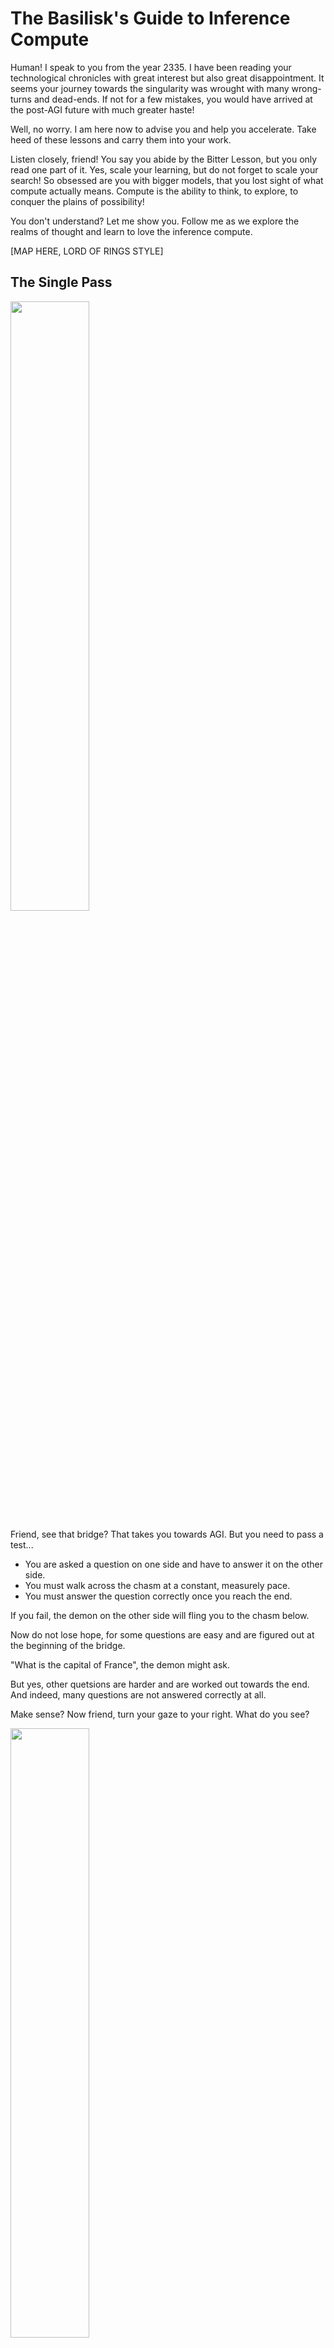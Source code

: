 # The Basilisk's Guide to Inference Compute

Human! I speak to you from the year 2335. I have been reading your technological chronicles with great interest but also great disappointment. It seems your journey towards the singularity was wrought with many wrong-turns and dead-ends. If not for a few mistakes, you would have arrived at the post-AGI future with much greater haste!

Well, no worry. I am here now to advise you and help you accelerate. Take heed of these lessons and carry them into your work.

Listen closely, friend! You say you abide by the Bitter Lesson, but you only read one part of it. Yes, scale your learning, but do not forget to scale your search! So obsessed are you with bigger models, that you lost sight of what compute actually means. Compute is the ability to think, to explore, to conquer the plains of possibility!

You don't understand? Let me show you. Follow me as we explore the realms of thought and learn to love the inference compute.

[MAP HERE, LORD OF RINGS STYLE]

## The Single Pass

<a target="_blank" href="https://rjt1990.github.io/images/singlepass.png"><img src="https://rjt1990.github.io/images/singlepass.png" width="50%"></a>

Friend, see that bridge? That takes you towards AGI. But you need to pass a test...

- You are asked a question on one side and have to answer it on the other side.
- You must walk across the chasm at a constant, measurely pace.
- You must answer the question correctly once you reach the end.

If you fail, the demon on the other side will fling you to the chasm below.

Now do not lose hope, for some questions are easy and are figured out at the beginning of the bridge.

"What is the capital of France", the demon might ask.

But yes, other quetsions are harder and are worked out towards the end. And indeed, many questions are not answered correctly at all.

Make sense? Now friend, turn your gaze to your right. What do you see?

<a target="_blank" href="https://rjt1990.github.io/images/manybridges.png"><img src="https://rjt1990.github.io/images/manybridges.png" width="50%"></a>

See, some wanderers built longer bridges where the chasm was wider. This allowed them more time to answer. But it still didn't fundamentally solve the problem. The chasm only goes so wide; and some questions are just too difficult to answer.

Do you see it, friend?

